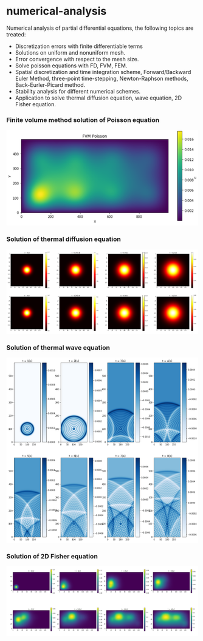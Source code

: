 # numerical-analysis
Numerical analysis of partial differential equations, the following topics are treated:
- Discretization errors with finite differentiable terms
- Solutions on uniform and nonuniform mesh.
- Error convergence with respect to the mesh size.
- Solve poisson equations with FD, FVM, FEM.
- Spatial discretization and time integration scheme, Forward/Backward Euler Method, three-point time-stepping, Newton-Raphson methods, Back-Eurler-Picard method.
- Stability analysis for different numerical schemes.
- Application to solve thermal diffusion equation, wave equation, 2D Fisher equation.

### Finite volume method solution of Poisson equation
![Image text](https://raw.githubusercontent.com/YuchenZhu/numerical-analysis/master/img/fvm.png)
### Solution of thermal diffusion equation
![Image text](https://raw.githubusercontent.com/YuchenZhu/numerical-analysis/master/img/diffusion.png)
### Solution of thermal wave equation
![Image text](https://github.com/YuchenZhu/numerical-analysis/blob/master/img/wave.png)
### Solution of 2D Fisher equation
![Image text](https://raw.githubusercontent.com/YuchenZhu/numerical-analysis/master/img/fisher.png)
